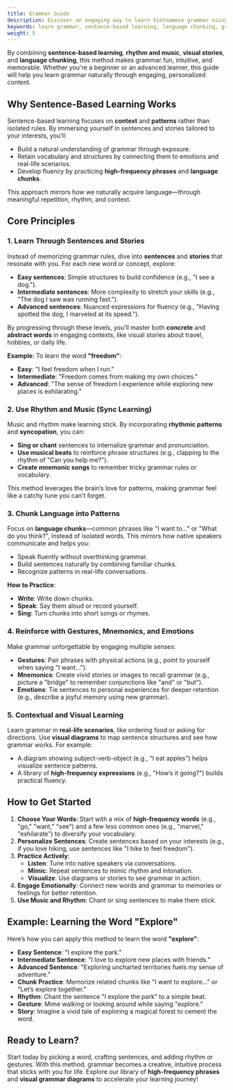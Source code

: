 ```yaml
---
title: Grammar Guide
description: Discover an engaging way to learn Vietnamese grammar using sentence-based learning, music, visual stories, and language chunking. Master high-frequency phrases, contextual sentences, and grammar patterns for effective language acquisition.
keywords: learn grammar, sentence-based learning, language chunking, grammar patterns, visual stories, language acquisition, high-frequency phrases, contextual learning
weight: 5
---
```


By combining **sentence-based learning**, **rhythm and music**, **visual stories**, and **language chunking**, this method makes grammar fun, intuitive, and memorable. Whether you're a beginner or an advanced learner, this guide will help you learn grammar naturally through engaging, personalized content.

## Why Sentence-Based Learning Works

Sentence-based learning focuses on **context** and **patterns** rather than isolated rules. By immersing yourself in sentences and stories tailored to your interests, you’ll:

- Build a natural understanding of grammar through exposure.
- Retain vocabulary and structures by connecting them to emotions and real-life scenarios.
- Develop fluency by practicing **high-frequency phrases** and **language chunks**.

This approach mirrors how we naturally acquire language—through meaningful repetition, rhythm, and context.

## Core Principles

### 1. Learn Through Sentences and Stories
Instead of memorizing grammar rules, dive into **sentences** and **stories** that resonate with you. For each new word or concept, explore:

- **Easy sentences**: Simple structures to build confidence (e.g., "I see a dog.").
- **Intermediate sentences**: More complexity to stretch your skills (e.g., "The dog I saw was running fast.").
- **Advanced sentences**: Nuanced expressions for fluency (e.g., "Having spotted the dog, I marveled at its speed.").

By progressing through these levels, you’ll master both **concrete** and **abstract words** in engaging contexts, like visual stories about travel, hobbies, or daily life.

**Example**:
To learn the word **"freedom"**:
- **Easy**: "I feel freedom when I run."
- **Intermediate**: "Freedom comes from making my own choices."
- **Advanced**: "The sense of freedom I experience while exploring new places is exhilarating."

### 2. Use Rhythm and Music (Sync Learning)
Music and rhythm make learning stick. By incorporating **rhythmic patterns** and **syncopation**, you can:

- **Sing or chant** sentences to internalize grammar and pronunciation.
- **Use musical beats** to reinforce phrase structures (e.g., clapping to the rhythm of "Can you help me?").
- **Create mnemonic songs** to remember tricky grammar rules or vocabulary.

This method leverages the brain’s love for patterns, making grammar feel like a catchy tune you can’t forget.

### 3. Chunk Language into Patterns
Focus on **language chunks**—common phrases like "I want to…" or "What do you think?", instead of isolated words. This mirrors how native speakers communicate and helps you:

- Speak fluently without overthinking grammar.
- Build sentences naturally by combining familiar chunks.
- Recognize patterns in real-life conversations.

**How to Practice**:
- **Write**: Write down chunks.
- **Speak**: Say them aloud or record yourself.
- **Sing**: Turn chunks into short songs or rhymes.

### 4. Reinforce with Gestures, Mnemonics, and Emotions
Make grammar unforgettable by engaging multiple senses:

- **Gestures**: Pair phrases with physical actions (e.g., point to yourself when saying "I want…").
- **Mnemonics**: Create vivid stories or images to recall grammar (e.g., picture a "bridge" to remember conjunctions like "and" or "but").
- **Emotions**: Tie sentences to personal experiences for deeper retention (e.g., describe a joyful memory using new grammar).

### 5. Contextual and Visual Learning
Learn grammar in **real-life scenarios**, like ordering food or asking for directions. Use **visual diagrams** to map sentence structures and see how grammar works. For example:

- A diagram showing subject-verb-object (e.g., "I eat apples") helps visualize sentence patterns.
- A library of **high-frequency expressions** (e.g., "How’s it going?") builds practical fluency.

## How to Get Started

1. **Choose Your Words**: Start with a mix of **high-frequency words** (e.g., "go," "want," "see") and a few less common ones (e.g., "marvel," "exhilarate") to diversify your vocabulary.
2. **Personalize Sentences**: Create sentences based on your interests (e.g., if you love hiking, use sentences like "I hike to feel freedom").
3. **Practice Actively**:
   - **Listen**: Tune into native speakers via conversations.
   - **Mimic**: Repeat sentences to mimic rhythm and intonation.
   - **Visualize**: Use diagrams or stories to see grammar in action.
4. **Engage Emotionally**: Connect new words and grammar to memories or feelings for better retention.
5. **Use Music and Rhythm**: Chant or sing sentences to make them stick.

## Example: Learning the Word "Explore"
Here’s how you can apply this method to learn the word **"explore"**:

- **Easy Sentence**: "I explore the park."
- **Intermediate Sentence**: "I love to explore new places with friends."
- **Advanced Sentence**: "Exploring uncharted territories fuels my sense of adventure."
- **Chunk Practice**: Memorize related chunks like "I want to explore…" or "Let’s explore together."
- **Rhythm**: Chant the sentence "I explore the park" to a simple beat.
- **Gesture**: Mime walking or looking around while saying "explore."
- **Story**: Imagine a vivid tale of exploring a magical forest to cement the word.

## Ready to Learn?
Start today by picking a word, crafting sentences, and adding rhythm or gestures. With this method, grammar becomes a creative, intuitive process that sticks with you for life. Explore our library of **high-frequency phrases** and **visual grammar diagrams** to accelerate your learning journey!